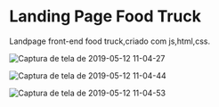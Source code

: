 # Landing Page Food Truck

Landpage front-end food truck,criado com js,html,css.

![Captura de tela de 2019-05-12 11-04-27](https://user-images.githubusercontent.com/27355729/57583358-1b203700-74a6-11e9-9948-4b29395072a6.png)

![Captura de tela de 2019-05-12 11-04-44](https://user-images.githubusercontent.com/27355729/57583382-40ad4080-74a6-11e9-93c0-0b23d0b98568.png)

![Captura de tela de 2019-05-12 11-04-53](https://user-images.githubusercontent.com/27355729/57583374-3ab75f80-74a6-11e9-966e-63c1c0543bac.png)
